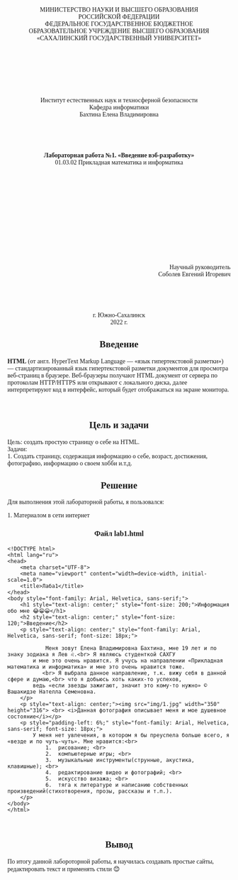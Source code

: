 <!DOCTYPE html>
<html lang="ru">
<head>
    <meta charset="UTF-8">
    <meta name="viewport" content="width=device-width, initial-scale=1.0">
</head>
<body style="font-family: 'Times New Roman', Times, serif;">
    <p align = "center" style="font-size: 14;">
        МИНИСТЕРСТВО НАУКИ И ВЫСШЕГО ОБРАЗОВАНИЯ <br>
        РОССИЙСКОЙ ФЕДЕРАЦИИ<br>
        ФЕДЕРАЛЬНОЕ ГОСУДАРСТВЕННОЕ БЮДЖЕТНОЕ<br>
        ОБРАЗОВАТЕЛЬНОЕ УЧРЕЖДЕНИЕ ВЫСШЕГО ОБРАЗОВАНИЯ<br>
        «САХАЛИНСКИЙ ГОСУДАРСТВЕННЫЙ УНИВЕРСИТЕТ»<br>
    </p>
    <br><br><br><br><br><br>
    <body font-size = "12">
        <p align = "center"> 
            Институт естественных наук и техносферной безопасности<br>
            Кафедра информатики<br>
            Бахтина Елена Владимировна<br>
        </p>
        <br><br><br>
        <p align = "center">
            <strong>Лабораторная работа №1. «Введение вэб-разработку»</strong><br>
            01.03.02 Прикладная математика и информатика
        </p>
        <br><br><br><br><br><br><br><br><br><br><br><br>
        <p align = "right"> 
            Научный руководитель<br>
            Соболев Евгений Игоревич
        </p>
        <br><br><br>
        <p align = "center">г. Южно-Сахалинск<br>2022 г.</p>
    </body>
    <body style="font-family: 'Times New Roman', Times, serif;">
        <h2 align = "center">Введение</h2>
        <p font-size = "12">
            <b>HTML</b> (от англ. HyperText Markup Language — «язык гипертекстовой разметки») — стандартизированный язык гипертекстовой разметки документов для просмотра веб-страниц в браузере.
            Веб-браузеры получают HTML документ от сервера по протоколам HTTP/HTTPS или открывают с локального диска, далее интерпретируют код в интерфейс, который будет отображаться на экране монитора.
        </p>
        <br>
        <h2 align = "center">Цель и задачи</h2>
        <p align = "left" font-size = "12"> 
            Цель: создать простую страницу о себе на HTML.<br>
            Задачи:<br>
            1.	Создать страницу, содержащая информацию о себе, возраст, достижения, фотографию, информацию о своем хобби и.т.д.  
        </p>
        <h2 align = "center">Решение</h2>
        <p font-size = "12">Для выполнения этой лабораторной работы, я пользовался:</p>
        <p> 1.  Материалом в сети интернет</p>
        </body>
    <h3 align = "center">Файл lab1.html</h3>

```
<!DOCTYPE html>
<html lang="ru">
<head>
    <meta charset="UTF-8">
    <meta name="viewport" content="width=device-width, initial-scale=1.0">
    <title>Лаба1</title>
</head>
<body style="font-family: Arial, Helvetica, sans-serif;">
    <h1 style="text-align: center;" style="font-size: 200;">Информация обо мне 😂😁😀</h1>
    <h2 style="text-align: center;" style="font-size: 120;">Введение</h2>
    <p style="text-align: center;" style="font-family: Arial, Helvetica, sans-serif; font-size: 18px;">
        
            Меня зовут Елена Владимировна Бахтина, мне 19 лет и по знаку зодиака я Лев ♌.<br> Я являюсь студенткой САХГУ 
        и мне это очень нравится. Я учусь на направлении «Прикладная математика и информатика» и мне это очень нравится тоже. 
           <br> Я выбрала данное направление, т.к. вижу себя в данной сфере и думаю,<br> что я добьюсь хоть каких-то успехов, 
        ведь «если звезды зажигают, значит это кому-то нужно» © Вашакидзе Нателла Семеновна.
    </p>
    <p style="text-align: center;"><img src="img/1.jpg" width="350" height="316"> <br> <i>Данная фотография описывает меня и мое душевное состояние</i></p>
    <p style="padding-left: 6%;" style="font-family: Arial, Helvetica, sans-serif; font-size: 18px;">
        У меня нет увлечения, в котором я бы преуспела больше всего, я «везде и по чуть-чуть». Мне нравится:<br> 
            1.	рисование; <br>
            2.	компьютерные игры; <br>
            3.	музыкальные инструменты(струнные, акустика, клавишные); <br>
            4.	редактирование видео и фотографий; <br>
            5.	искусство визажа; <br>
            6.	тяга к литературе и написанию собственных произведений(стихотворения, прозы, рассказы и т.п.).
    </p>
</body>
</html>
```
<br>
 <h2 align = "center">Вывод</h2>
 <p align = "left" font-size = "12">
    По итогу данной лабороторной работы, я научилась создавать простые сайты, редактировать текст и применять стили 😊   
</p>
</body>
</html>